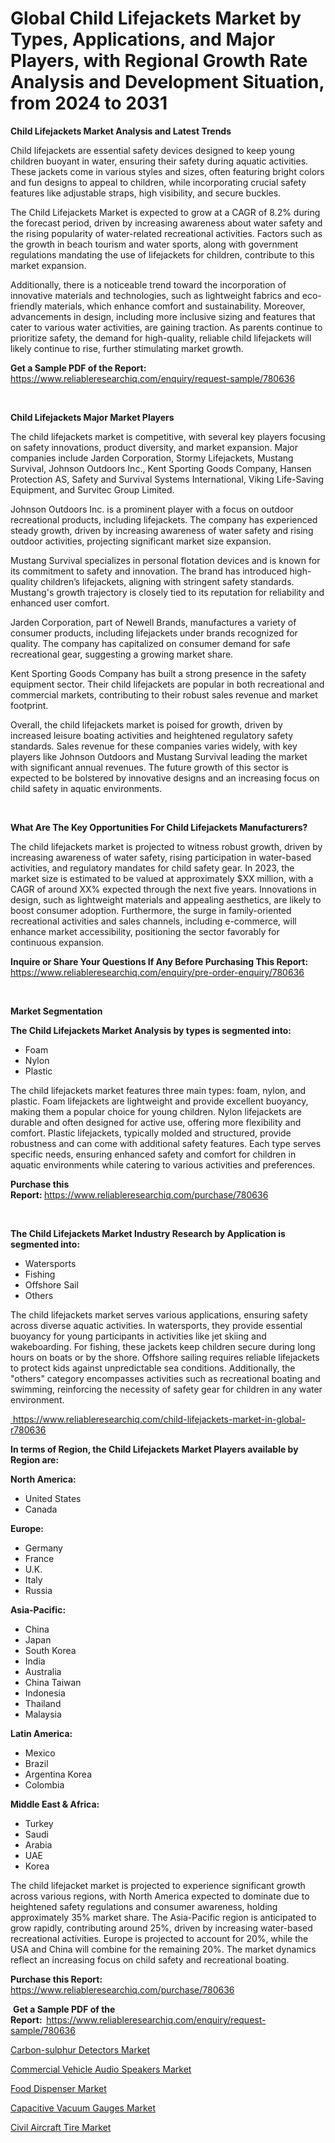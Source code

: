 <p><h1>Global Child Lifejackets Market by Types, Applications, and Major Players, with Regional Growth Rate Analysis and Development Situation, from 2024 to 2031</h1></p><p><strong>Child Lifejackets Market Analysis and Latest Trends</strong></p>
<p><p>Child lifejackets are essential safety devices designed to keep young children buoyant in water, ensuring their safety during aquatic activities. These jackets come in various styles and sizes, often featuring bright colors and fun designs to appeal to children, while incorporating crucial safety features like adjustable straps, high visibility, and secure buckles. </p><p>The Child Lifejackets Market is expected to grow at a CAGR of 8.2% during the forecast period, driven by increasing awareness about water safety and the rising popularity of water-related recreational activities. Factors such as the growth in beach tourism and water sports, along with government regulations mandating the use of lifejackets for children, contribute to this market expansion. </p><p>Additionally, there is a noticeable trend toward the incorporation of innovative materials and technologies, such as lightweight fabrics and eco-friendly materials, which enhance comfort and sustainability. Moreover, advancements in design, including more inclusive sizing and features that cater to various water activities, are gaining traction. As parents continue to prioritize safety, the demand for high-quality, reliable child lifejackets will likely continue to rise, further stimulating market growth.</p></p>
<p><strong>Get a Sample PDF of the Report:&nbsp;</strong> <a href="https://www.reliableresearchiq.com/enquiry/request-sample/780636?utm_campaign=904&utm_medium=2&utm_source=Github&utm_content=ia&utm_term=15102024&utm_id=child-lifejackets">https://www.reliableresearchiq.com/enquiry/request-sample/780636</a></p>
<p>&nbsp;</p>
<p><strong>Child Lifejackets Major Market Players</strong></p>
<p><p>The child lifejackets market is competitive, with several key players focusing on safety innovations, product diversity, and market expansion. Major companies include Jarden Corporation, Stormy Lifejackets, Mustang Survival, Johnson Outdoors Inc., Kent Sporting Goods Company, Hansen Protection AS, Safety and Survival Systems International, Viking Life-Saving Equipment, and Survitec Group Limited.</p><p>Johnson Outdoors Inc. is a prominent player with a focus on outdoor recreational products, including lifejackets. The company has experienced steady growth, driven by increasing awareness of water safety and rising outdoor activities, projecting significant market size expansion.</p><p>Mustang Survival specializes in personal flotation devices and is known for its commitment to safety and innovation. The brand has introduced high-quality children’s lifejackets, aligning with stringent safety standards. Mustang's growth trajectory is closely tied to its reputation for reliability and enhanced user comfort.</p><p>Jarden Corporation, part of Newell Brands, manufactures a variety of consumer products, including lifejackets under brands recognized for quality. The company has capitalized on consumer demand for safe recreational gear, suggesting a growing market share.</p><p>Kent Sporting Goods Company has built a strong presence in the safety equipment sector. Their child lifejackets are popular in both recreational and commercial markets, contributing to their robust sales revenue and market footprint.</p><p>Overall, the child lifejackets market is poised for growth, driven by increased leisure boating activities and heightened regulatory safety standards. Sales revenue for these companies varies widely, with key players like Johnson Outdoors and Mustang Survival leading the market with significant annual revenues. The future growth of this sector is expected to be bolstered by innovative designs and an increasing focus on child safety in aquatic environments.</p></p>
<p>&nbsp;</p>
<p><strong>What Are The Key Opportunities For Child Lifejackets Manufacturers?</strong></p>
<p><p>The child lifejackets market is projected to witness robust growth, driven by increasing awareness of water safety, rising participation in water-based activities, and regulatory mandates for child safety gear. In 2023, the market size is estimated to be valued at approximately $XX million, with a CAGR of around XX% expected through the next five years. Innovations in design, such as lightweight materials and appealing aesthetics, are likely to boost consumer adoption. Furthermore, the surge in family-oriented recreational activities and sales channels, including e-commerce, will enhance market accessibility, positioning the sector favorably for continuous expansion.</p></p>
<p><strong>Inquire or Share Your Questions If Any Before Purchasing This Report:</strong> <a href="https://www.reliableresearchiq.com/enquiry/pre-order-enquiry/780636?utm_campaign=904&utm_medium=2&utm_source=Github&utm_content=ia&utm_term=15102024&utm_id=child-lifejackets">https://www.reliableresearchiq.com/enquiry/pre-order-enquiry/780636</a></p>
<p>&nbsp;</p>
<p><strong>Market Segmentation</strong></p>
<p><strong>The Child Lifejackets Market Analysis by types is segmented into:</strong></p>
<p><ul><li>Foam</li><li>Nylon</li><li>Plastic</li></ul></p>
<p><p>The child lifejackets market features three main types: foam, nylon, and plastic. Foam lifejackets are lightweight and provide excellent buoyancy, making them a popular choice for young children. Nylon lifejackets are durable and often designed for active use, offering more flexibility and comfort. Plastic lifejackets, typically molded and structured, provide robustness and can come with additional safety features. Each type serves specific needs, ensuring enhanced safety and comfort for children in aquatic environments while catering to various activities and preferences.</p></p>
<p><strong>Purchase this Report:&nbsp;</strong><a href="https://www.reliableresearchiq.com/purchase/780636?utm_campaign=904&utm_medium=2&utm_source=Github&utm_content=ia&utm_term=15102024&utm_id=child-lifejackets">https://www.reliableresearchiq.com/purchase/780636</a></p>
<p>&nbsp;</p>
<p><strong>The Child Lifejackets Market Industry Research by Application is segmented into:</strong></p>
<p><ul><li>Watersports</li><li>Fishing</li><li>Offshore Sail</li><li>Others</li></ul></p>
<p><p>The child lifejackets market serves various applications, ensuring safety across diverse aquatic activities. In watersports, they provide essential buoyancy for young participants in activities like jet skiing and wakeboarding. For fishing, these jackets keep children secure during long hours on boats or by the shore. Offshore sailing requires reliable lifejackets to protect kids against unpredictable sea conditions. Additionally, the "others" category encompasses activities such as recreational boating and swimming, reinforcing the necessity of safety gear for children in any water environment.</p></p>
<p><a href="https://www.reliableresearchiq.com/child-lifejackets-market-in-global-r780636?utm_campaign=904&utm_medium=2&utm_source=Github&utm_content=ia&utm_term=15102024&utm_id=child-lifejackets">&nbsp;https://www.reliableresearchiq.com/child-lifejackets-market-in-global-r780636</a></p>
<p><strong>In terms of Region, the Child Lifejackets Market Players available by Region are:</strong></p>
<p>
    <p> <strong> North America: </strong>
        <ul>
            <li>United States</li>
            <li>Canada</li>
        </ul>
        </p> 
    <p> <strong> Europe: </strong>
        <ul>
            <li>Germany</li>
            <li>France</li>
            <li>U.K.</li>
            <li>Italy</li>
            <li>Russia</li>
        </ul>
        </p> 
    <p> <strong> Asia-Pacific: </strong>
        <ul>
            <li>China</li>
            <li>Japan</li>
            <li>South Korea</li>
            <li>India</li>
            <li>Australia</li>
            <li>China Taiwan</li>
            <li>Indonesia</li>
            <li>Thailand</li>
            <li>Malaysia</li>
        </ul>
        </p> 
    <p> <strong> Latin America: </strong>
        <ul>
            <li>Mexico</li>
            <li>Brazil</li>
            <li>Argentina Korea</li>
            <li>Colombia</li>
        </ul>
        </p> 
    <p> <strong> Middle East & Africa: </strong>
        <ul>
            <li>Turkey</li>
            <li>Saudi</li>
            <li>Arabia</li>
            <li>UAE</li>
            <li>Korea</li>
        </ul>
    </p>
    </p>
<p><p>The child lifejacket market is projected to experience significant growth across various regions, with North America expected to dominate due to heightened safety regulations and consumer awareness, holding approximately 35% market share. The Asia-Pacific region is anticipated to grow rapidly, contributing around 25%, driven by increasing water-based recreational activities. Europe is projected to account for 20%, while the USA and China will combine for the remaining 20%. The market dynamics reflect an increasing focus on child safety and recreational boating.</p></p>
<p><strong>Purchase this Report: </strong><a href="https://www.reliableresearchiq.com/purchase/780636?utm_campaign=904&utm_medium=2&utm_source=Github&utm_content=ia&utm_term=15102024&utm_id=child-lifejackets">https://www.reliableresearchiq.com/purchase/780636</a></p>
<p>&nbsp;<strong>Get a Sample PDF of the Report:&nbsp;&nbsp;</strong><a href="https://www.reliableresearchiq.com/enquiry/request-sample/780636?utm_campaign=904&utm_medium=2&utm_source=Github&utm_content=ia&utm_term=15102024&utm_id=child-lifejackets">https://www.reliableresearchiq.com/enquiry/request-sample/780636</a></p>
<p><strong></strong></p>
<p><p><a href="https://github.com/naodanhluon8/Market-Research-Report-List-1/blob/main/carbon-sulphur-detectors-market.md?utm_campaign=904&utm_medium=2&utm_source=Github&utm_content=ia&utm_term=15102024&utm_id=child-lifejackets">Carbon-sulphur Detectors Market</a></p><p><a href="https://www.linkedin.com/pulse/insights-commercial-vehicle-audio-speakers-industry-qqzpc?utm_campaign=904&utm_medium=2&utm_source=Github&utm_content=ia&utm_term=15102024&utm_id=child-lifejackets">Commercial Vehicle Audio Speakers Market</a></p><p><a href="https://issuu.com/reportprime-2/docs/food-dispenser-market-size-2030.ppt_fc8314e1d3af1f?utm_campaign=904&utm_medium=2&utm_source=Github&utm_content=ia&utm_term=15102024&utm_id=child-lifejackets">Food Dispenser Market</a></p><p><a href="https://github.com/yoshih12/Market-Research-Report-List-4/blob/main/capacitive-vacuum-gauges-market.md?utm_campaign=904&utm_medium=2&utm_source=Github&utm_content=ia&utm_term=15102024&utm_id=child-lifejackets">Capacitive Vacuum Gauges Market</a></p><p><a href="https://www.linkedin.com/pulse/civil-aircraft-tire-market-segmentation-applications-types-zc2gc?utm_campaign=904&utm_medium=2&utm_source=Github&utm_content=ia&utm_term=15102024&utm_id=child-lifejackets">Civil Aircraft Tire Market</a></p></p>